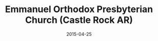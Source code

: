 ---
date: &id001 2015-04-25
end_date: null
location:
  address: 1470 Clear Sky Way
  city: Castle Rock
  state: AR
minister:
- end: null
  name: Michael J. Chapa
  start: 2015-01-01
  type: Pastor
ministers:
- Michael J. Chapa
name: Emmanuel Orthodox Presbyterian Church
names:
- end: 2015-04-25
  name: Emmanuel OPC Chapel
  start: 2014-05-11
- end: null
  name: Emmanuel Orthodox Presbyterian Church
  start: 2015-04-25
origination_date: *id001
raw_data: "AR\nCastle Rock\nEmmanuel OPC Chapel (May 11, 2014\u2013April 25, 2015)\n\
  Emmanuel Orthodox Presbyterian Church (April 25, 2015\u2013 )\nClear Sky Elementary\
  \ School, 1470 Clear Sky Way\nPastor: Michael J. Chapa, 2015\u2013"
received_from: null
states:
- AR
status:
  active: false
  end_date: null
  reason: null
  received_from: null
  withdrawal_to: null
title: Emmanuel Orthodox Presbyterian Church (Castle Rock AR)
year_established:
- 2015

---